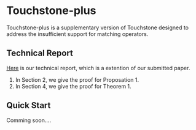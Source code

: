 # Touchstone-plus

Touchstone-plus is a supplementary version of Touchstone designed to address the insufficient support for matching operators.

## Technical Report

[Here](./technical-report.pdf) is our technical report, which is a extention of our submitted paper.
1. In Section 2, we give the proof for Proposation 1.
2. In Section 4, we give the proof for Theorem 1.

## Quick Start
Comming soon....
